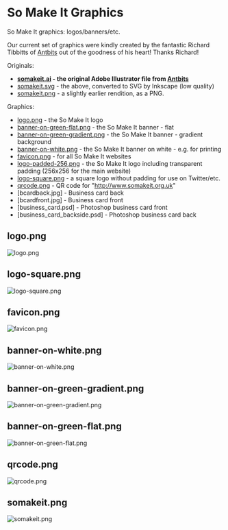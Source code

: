 So Make It Graphics
===================

So Make It graphics: logos/banners/etc.

Our current set of graphics were kindly created by the fantastic Richard
Tibbitts of [Antbits][] out of the goodness of his heart! Thanks
Richard!

Originals:

 * **[somakeit.ai][] - the original Adobe Illustrator file from
   [Antbits][]**
 * [somakeit.svg] - the above, converted to SVG by Inkscape (low
   quality)
 * [somakeit.png] - a slightly earlier rendition, as a PNG.

Graphics:

 * [logo.png] - the So Make It logo
 * [banner-on-green-flat.png] - the So Make It banner - flat
 * [banner-on-green-gradient.png] - the So Make It banner - gradient
   background
 * [banner-on-white.png] - the So Make It banner on white - e.g. for
   printing
 * [favicon.png] - for all So Make It websites
 * [logo-padded-256.png] - the So Make It logo including transparent padding
   (256x256 for the main website)
 * [logo-square.png] - a square logo without padding for use on Twitter/etc.
 * [qrcode.png] - QR code for "http://www.somakeit.org.uk"
 * [bcardback.jpg] - Business card back
 * [bcardfront.jpg] - Business card front
 * [business_card.psd] - Photoshop business card front
 * [business_card_backside.psd] - Photoshop business card back

## logo.png

![logo.png][]

## logo-square.png

![logo-square.png][]

## favicon.png

![favicon.png][]

## banner-on-white.png

![banner-on-white.png][]

## banner-on-green-gradient.png

![banner-on-green-gradient.png][]

## banner-on-green-flat.png

![banner-on-green-flat.png][]

## qrcode.png

![qrcode.png][]

## somakeit.png

![somakeit.png][]

[Antbits]: http://www.antbits.com/
[somakeit.ai]: https://raw.github.com/so-make-it/graphics/master/somakeit.ai
[somakeit.png]: https://raw.github.com/so-make-it/graphics/master/somakeit.png
[somakeit.svg]: https://raw.github.com/so-make-it/graphics/master/somakeit.svg
[logo.png]: https://raw.github.com/so-make-it/graphics/master/logo.png
[logo-square.png]: https://raw.github.com/so-make-it/graphics/master/logo-square.png
[logo-padded-256.png]: https://raw.github.com/so-make-it/graphics/master/logo-padded-256.png
[favicon.png]: https://raw.github.com/so-make-it/graphics/master/favicon.png
[qrcode.png]: https://raw.github.com/so-make-it/graphics/master/qrcode.png
[banner-on-green-flat.png]: https://raw.github.com/so-make-it/graphics/master/banner-on-green-flat.png
[banner-on-green-gradient.png]: https://raw.github.com/so-make-it/graphics/master/banner-on-green-gradient.png
[banner-on-white.png]: https://raw.github.com/so-make-it/graphics/master/banner-on-white.png
